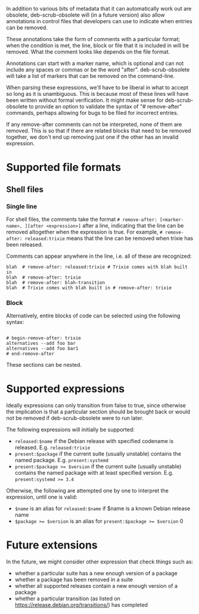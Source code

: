 In addition to various bits of metadata that it can automatically work out are
obsolete, deb-scrub-obsolete will (in a future version) also allow annotations
in control files that developers can use to indicate when entries can be removed.

These annotations take the form of comments with a particular format; when the condition
is met, the line, block or file that it is included in will be removed. What the comment looks
like depends on the file format.

Annotations can start with a marker name, which is optional and can not include
any spaces or commas or be the word "after". deb-scrub-obsolete will take a
list of markers that can be removed on the command-line.

When parsing these expressions, we'll have to be liberal in what to accept so long as it is
unambiguous. This is because most of these lines will have been written without
formal verification. It might make sense for deb-scrub-obsolete to provide an option to
validate the syntax of "# remove-after" commands, perhaps allowing for bugs to be filed for
incorrect entries.

If any remove-after comments can not be interpreted, none of them are removed. This is so that
if there are related blocks that need to be removed together, we don't end up removing just one if
the other has an invalid expression.

# Supported file formats

## Shell files

### Single line

For shell files, the comments take the format ``# remove-after: [<marker-name>, ][after <expression>]`` after a line,
indicating that the line can be removed altogether when the expression is true. For example,
``# remove-after: released:trixie`` means that the line can be removed when trixie has
been released.

Comments can appear anywhere in the line, i.e. all of these are recognized:

```shell
blah  # remove-after: released:trixie # Trixie comes with blah built in
blah  # remove-after: trixie
blah  # remove-after: blah-transition
blah  # Trixie comes with blah built in # remove-after: trixie
```

### Block

Alternatively, entire blocks of code can be selected using the following syntax:

```shell

# begin-remove-after: trixie
alternatives --add foo bar
alternatives --add foo bar1
# end-remove-after

```

These sections can be nested.

# Supported expressions

Ideally expressions can only transition from false to true, since otherwise the implication is that
a particular section should be brought back or would not be removed if deb-scrub-obsolete were to run
later.

The following expressions will initially be supported:

* ``released:$name`` if the Debian release with specified codename is released. E.g. ``released:trixie``
* ``present:$package`` if the current suite (usually unstable) contains the named package. E.g. ``present:systemd``
* ``present:$package >= $version`` if the current suite (usually unstable) contains the named package with at least specified version. E.g. ``present:systemd >= 3.4``

Otherwise, the following are attempted one by one to interpret the expression, until one is valid:

* ``$name`` is an alias for ``released:$name`` if $name is a known Debian release name
* ``$package >= $version`` is an alias for ``present:$package >= $version``
                                                                     0
# Future extensions

In the future, we might consider other expression that check things such as:

* whether a particular suite has a new enough version of a package
* whether a package has been removed in a suite
* whether all supported releases contain a new enough version of a package
* whether a particular transition (as listed on https://release.debian.org/transitions/) has completed
